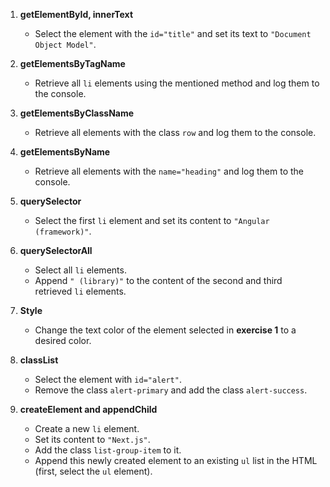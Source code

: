 1. **getElementById, innerText**  
   - Select the element with the `id="title"` and set its text to `"Document Object Model"`.  

2. **getElementsByTagName**  
   - Retrieve all `li` elements using the mentioned method and log them to the console.  

3. **getElementsByClassName**  
   - Retrieve all elements with the class `row` and log them to the console.  

4. **getElementsByName**  
   - Retrieve all elements with the `name="heading"` and log them to the console.  

5. **querySelector**  
   - Select the first `li` element and set its content to `"Angular (framework)"`.  

6. **querySelectorAll**  
   - Select all `li` elements.  
   - Append `" (library)"` to the content of the second and third retrieved `li` elements.  

7. **Style**  
   - Change the text color of the element selected in **exercise 1** to a desired color.  

8. **classList**  
   - Select the element with `id="alert"`.  
   - Remove the class `alert-primary` and add the class `alert-success`.  

9. **createElement and appendChild**  
   - Create a new `li` element.  
   - Set its content to `"Next.js"`.  
   - Add the class `list-group-item` to it.  
   - Append this newly created element to an existing `ul` list in the HTML (first, select the `ul` element).